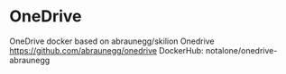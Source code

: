 # OneDrive
OneDrive docker based on abraunegg/skilion Onedrive https://github.com/abraunegg/onedrive
DockerHub: notalone/onedrive-abraunegg
